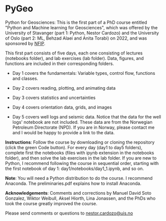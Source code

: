 # PyGeo
Python for Geosciences: This is the first part of a PhD course entitled "Python and Machine learning for Geosciences", which was offered by the University of Stavanger (part 1: Python, Nestor Cardozo) and the University of Oslo (part 2: ML, Behzad Alaei and Anita Torabi) on 2022, and was sponsored by [NFIP](https://nfip.no/2022/03/07/python-and-machine-learning-for-geosciences/).

This first part consists of five days, each one consisting of lectures (notebooks folder), and lab exercises (lab folder). Data, figures, and functions are included in their corresponding folders.

- Day 1 covers the fundamentals: Variable types, control flow, functions and classes.

- Day 2 covers reading, plotting, and animating data

- Day 3 covers statistics and uncertainties

- Day 4 covers orientation data, grids, and images

- Day 5 covers well logs and seismic data. Notice that the data for the well logs' notebook are not included. These data are from the Norwegian Petroleum Directorate (NPD). If you are in Norway, please contact me and I would be happy to provide a link to the data.

**Instructions**: Follow the course by downloading or cloning the repository (click the green Code button). For every day (day1 to day5 folders), complete first the notebooks (files with ipynb extension in the notebooks folder), and then solve the lab exercises in the lab folder. If you are new to Python, I recommend following the course in sequential order, starting with the first notebook of day 1: day1/notebooks/day1_1.ipynb, and so on.

**Note**: You will need a Python distribution to do the course. I recommend Anaconda. The preliminaries.pdf explains how to install Anaconda.

**Acknowledgements**: Comments and corrections by Manuel David Soto Gonzalez, Wiktor Weibull, Aksel Hiorth, Lina Jonassen, and the PhDs who took the course greatly improved the course.

Please send comments or questions to [nestor.cardozo@uis.no](mailto:nestor.cardozo@uis.no)
